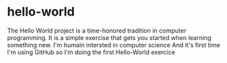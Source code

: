 # hello-world
The Hello World project is a time-honored tradition in computer programming. It is a simple exercise that gets you started when learning something new.
I'm humain intersted in computer science
And it's first time I'm using GitHub so I'm doing the first Hello-World exercice
